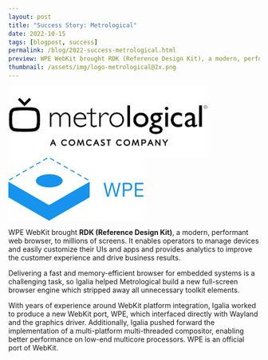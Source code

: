 ```yaml
---
layout: post
title: "Success Story: Metrological"
date: 2022-10-15
tags: [blogpost, success]
permalink: /blog/2022-success-metrological.html
preview: WPE WebKit brought RDK (Reference Design Kit), a modern, performant web browser, to millions of screens.
thumbnail: /assets/img/logo-metrological@2x.png
---
```


<div class="success-top">
<img alt="Metrological: A Comcast Company" align="center" src="/assets/img/logo-metrological@2x.png">
<img alt="WPE" align="center" src="/assets/img/logo-blue.svg">
</div>

WPE WebKit brought **RDK (Reference Design Kit)**, a modern, performant web browser, to millions of screens. It enables operators to manage devices and easily customize their UIs and apps and provides analytics to improve the customer experience and drive business results.

Delivering a fast and memory-efficient browser for embedded systems is a challenging task, so Igalia helped Metrological build a new full-screen browser engine which stripped away all unnecessary toolkit elements.

With years of experience around WebKit platform integration, Igalia worked to produce a new WebKit port, WPE, which interfaced directly with Wayland and the graphics driver. Additionally, Igalia pushed forward the implementation of a multi-platform multi-threaded compositor, enabling better performance on low-end multicore processors. WPE is an official port of WebKit.
